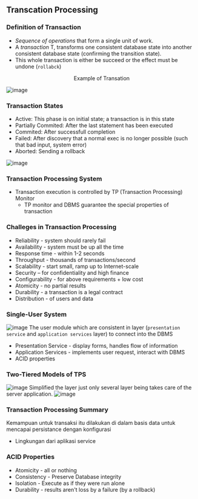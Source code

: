 ## Transcation Processing

### Definition of Transaction
+ _Sequence of operations_ that form a single unit of work.
+ A _transaction_ T, transforms one consistent database state into another consistent database state (confirming the transition state).
+ This whole transaction is either be succeed or the effect must be undone (`rollabck`)

<p align="center">Example of Transation</p>

![image](https://github.com/Arsneaz/EduVault/assets/96061442/49de4a45-3c5e-45ee-b979-7f557ad6b93c)

### Transaction States 
+ Active: This phase is on initial state; a transaction is in this state
+ Partially Commited: After the last statement has been executed
+ Commited: After successfull completion
+ Failed: After discovery that a normal exec is no longer possible (such that bad input, system error)
+ Aborted: Sending a rollback

![image](https://github.com/Arsneaz/EduVault/assets/96061442/f956ddf6-96fe-4e4d-b068-911fcb21f681)

### Transaction Processing System
+ Transaction execution is controlled by TP (Transaction Processing) Monitor
    + TP monitor and DBMS guarantee the special properties of transaction

### Challeges in Transaction Processing
+ Reliability - system should rarely fail
+ Availability - system must be up all the time
+ Response time - within 1-2 seconds
+ Throughput - thousands of transactions/second
+ Scalability - start small, ramp up to Internet-scale
+ Security – for confidentiality and high finance
+ Configurability - for above requirements + low cost
+ Atomicity - no partial results
+ Durability - a transaction is a legal contract
+ Distribution - of users and data

### Single-User System
![image](https://github.com/Arsneaz/EduVault/assets/96061442/27f5f7c4-3cdb-43e0-9470-f5cad71c80fa)
The user module which are consistent in layer (`presentation service` and `application services` layer) to connect into the DBMS
+ Presentation Service - display forms, handles flow of information
+ Application Services - implements user request, interact with DBMS
+ ACID properties

### Two-Tiered Models of TPS
![image](https://github.com/Arsneaz/EduVault/assets/96061442/d365e34d-22e7-41d5-9ecb-ae279d65e95f)
Simplified the layer just only several layer being takes care of the server application.
![image](https://github.com/Arsneaz/EduVault/assets/96061442/67206a5f-6e5f-4413-adab-13a57766e94b)

### Transaction Processing Summary
Kemampuan untuk transaksi itu dilakukan di dalam basis data untuk mencapai persistance dengan konfigurasi
+ Lingkungan dari aplikasi service

### ACID Properties
- Atomicity - all or nothing
- Consistency - Preserve Database integrity
- Isolation - Execute as if they were run alone
- Durability - results aren't loss by a failure (by a rollback)


